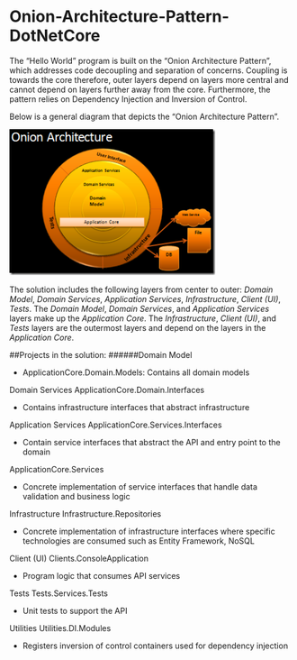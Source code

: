 # Onion-Architecture-Pattern-DotNetCore
The “Hello World” program is built on the “Onion Architecture Pattern”, which addresses code decoupling and separation of concerns.  Coupling is towards the core therefore, outer layers depend on layers more central and cannot depend on layers further away from the core.  Furthermore, the pattern relies on Dependency Injection and Inversion of Control.  

Below is a general diagram that depicts the “Onion Architecture Pattern”.

![Onion Architecture Pattern Diagram](union-diagram.png)

The solution includes the following layers from center to outer: *Domain Model*, *Domain Services*, *Application Services*, *Infrastructure*, *Client (UI)*, *Tests*.  The *Domain Model*, *Domain Services*, and *Application Services* layers make up the *Application Core*.  The *Infrastructure*, *Client (UI)*, and *Tests* layers are the outermost layers and depend on the layers in the *Application Core*.

##Projects in the solution:
######Domain Model
- ApplicationCore.Domain.Models: Contains all domain models

Domain Services
ApplicationCore.Domain.Interfaces
-	Contains infrastructure interfaces that abstract infrastructure

Application Services
ApplicationCore.Services.Interfaces
-	Contain service interfaces that abstract the API and entry point to the domain

ApplicationCore.Services
-	Concrete implementation of service interfaces that handle data validation and business logic

Infrastructure
Infrastructure.Repositories
-	Concrete implementation of infrastructure interfaces where specific technologies are consumed such as Entity Framework, NoSQL

Client (UI)
Clients.ConsoleApplication
-	Program logic that consumes API services

Tests
Tests.Services.Tests
-	Unit tests to support the API

Utilities
Utilities.DI.Modules
-	Registers inversion of control containers used for dependency injection
